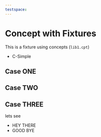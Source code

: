 ```yaml
---
testspace:
---
```

# Concept with Fixtures

This is a fixture using concepts (`lib1.cpt`)

  * C-Simple

## Case ONE

## Case TWO

## Case THREE
lets see

 * HEY THERE
 * GOOD BYE
